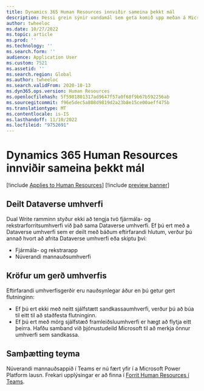 ```yaml
---
title: Dynamics 365 Human Resources innviðir sameina þekkt mál
description: Þessi grein sýnir vandamál sem geta komið upp meðan á Microsoft stendur Dynamics 365 Human Resources sameining innviða.
author: twheeloc
ms.date: 10/27/2022
ms.topic: article
ms.prod: ''
ms.technology: ''
ms.search.form: ''
audience: Application User
ms.custom: 7521
ms.assetid: ''
ms.search.region: Global
ms.author: twheeloc
ms.search.validFrom: 2020-10-13
ms.dyn365.ops.version: Human Resources
ms.openlocfilehash: 5f5981801317ad9647f57a0f68f9b67b592256ab
ms.sourcegitcommit: f96e5dec5a808d9819d2a23b8e15ce00aeff475b
ms.translationtype: MT
ms.contentlocale: is-IS
ms.lasthandoff: 11/10/2022
ms.locfileid: "9752691"
---
```

# <a name="dynamics-365-human-resources-infrastructure-merge-known-issues"></a>Dynamics 365 Human Resources innviðir sameina þekkt mál

[!include [Applies to Human Resources](../includes/applies-to-hr.md)]
[!include [preview banner](../includes/preview-banner.md)]

## <a name="shared-dataverse-environments"></a>Deilt Dataverse umhverfi

Dual Write ramminn styður ekki að tengja tvö fjármála- og rekstrarforritsumhverfi við það sama Dataverse umhverfi. Ef þú ert með a Dataverse umhverfi sem er deilt með báðum eftirfarandi hlutum, verður þú annað hvort að afrita Dataverse umhverfi eða skiptu því:

- Fjármála- og rekstrarapp
- Núverandi mannauðsumhverfi

## <a name="environment-type-requirements"></a>Kröfur um gerð umhverfis

Eftirfarandi umhverfisgerðir eru nauðsynlegar áður en þú getur gert flutninginn:

- Ef þú ert ekki með neitt sjálfstætt sandkassaumhverfi, verður þú að búa til eitt til að staðfesta flutninginn.
- Ef þú ert með mörg sjálfstæð framleiðsluumhverfi er hægt að flytja eitt þeirra. Hafðu samband við þjónustudeild Microsoft til að merkja önnur umhverfi sem sandkassa.

## <a name="teams-integration"></a>Samþætting teyma

Núverandi mannauðsappið í Teams er nú fært yfir í a Microsoft Power Platform lausn. Frekari upplýsingar er að finna í [Forrit Human Resources í Teams](hr-admin-teams-leave-app.md).

